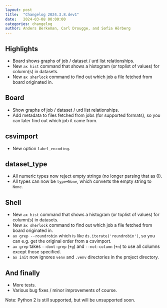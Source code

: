 ```yaml
---
layout: post
title:  "Changelog 2024.3.8.dev1"
date:   2024-03-08 00:00:00
categories: changelog
author: Anders Berkeman, Carl Drougge, and Sofia Hörberg
---
```


## Highlights

- Board shows graphs of job / dataset / urd list relationships.
- New `ax hist` command that shows a histogram (or toplist of values) for
  column(s) in datasets.
- New `ax sherlock` command to find out which job a file fetched from board
  originated in.

## Board

- Show graphs of job / dataset / urd list relationships.
- Add metadata to files fetched from jobs (for supported formats), so you
  can later find out which job it came from.

## csvimport

- New option `label_encoding`.

## dataset_type

- All numeric types now reject empty strings (no longer parsing that as 0).
- All types can now be `type+None`, which converts the empty string to `None`.

## Shell

- New `ax hist` command that shows a histogram (or toplist of values) for
  column(s) in datasets.
- New `ax sherlock` command to find out which job a file fetched from board
  originated in.
- `ax grep --roundrobin` which is like `ds.iterate('roundrobin')`, so you can
  e.g. get the original order from a csvimport.
- `ax grep` takes `--dont-grep` (`+g`) and `--not-column` (`+n`) to use
  all columns except those specified.
- `ax init` now ignores `venv` and `.venv` directories in the project directory.

## And finally

- More tests.
- Various bug fixes / minor improvements of course.

Note: Python 2 is still supported, but will be unsupported soon.
